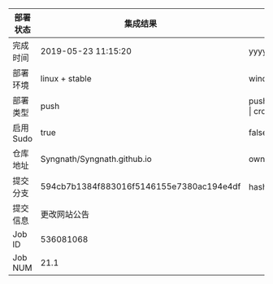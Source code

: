 部署状态 | 集成结果 | 参考值
---|---|---
完成时间 | 2019-05-23 11:15:20 | yyyy-mm-dd hh:mm:ss
部署环境 | linux + stable | window \| linux + stable
部署类型 | push | push \| pull_request \| api \| cron
启用Sudo | true | false \| true
仓库地址 | Syngnath/Syngnath.github.io | owner_name/repo_name
提交分支 | 594cb7b1384f883016f5146155e7380ac194e4df | hash 16位
提交信息 | 更改网站公告 |
Job ID   | 536081068 |
Job NUM  | 21.1 |
